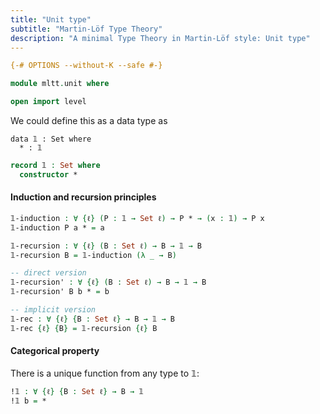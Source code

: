 ```yaml
---
title: "Unit type"
subtitle: "Martin-Löf Type Theory"
description: "A minimal Type Theory in Martin-Löf style: Unit type"
---
```



```agda
{-# OPTIONS --without-K --safe #-}

module mltt.unit where

open import level
```

We could define this as a data type as
```agda-ignore
data 𝟙 : Set where
  * : 𝟙
```

```agda
record 𝟙 : Set where
  constructor *
```

#### Induction and recursion principles

```agda
𝟙-induction : ∀ {ℓ} (P : 𝟙 → Set ℓ) → P * → (x : 𝟙) → P x
𝟙-induction P a * = a

𝟙-recursion : ∀ {ℓ} (B : Set ℓ) → B → 𝟙 → B
𝟙-recursion B = 𝟙-induction (λ _ → B)

-- direct version
𝟙-recursion' : ∀ {ℓ} (B : Set ℓ) → B → 𝟙 → B
𝟙-recursion' B b * = b

-- implicit version
𝟙-rec : ∀ {ℓ} {B : Set ℓ} → B → 𝟙 → B
𝟙-rec {ℓ} {B} = 𝟙-recursion {ℓ} B
```

#### Categorical property

There is a unique function from any type to 𝟙:

```agda
!𝟙 : ∀ {ℓ} {B : Set ℓ} → B → 𝟙
!𝟙 b = *
```

